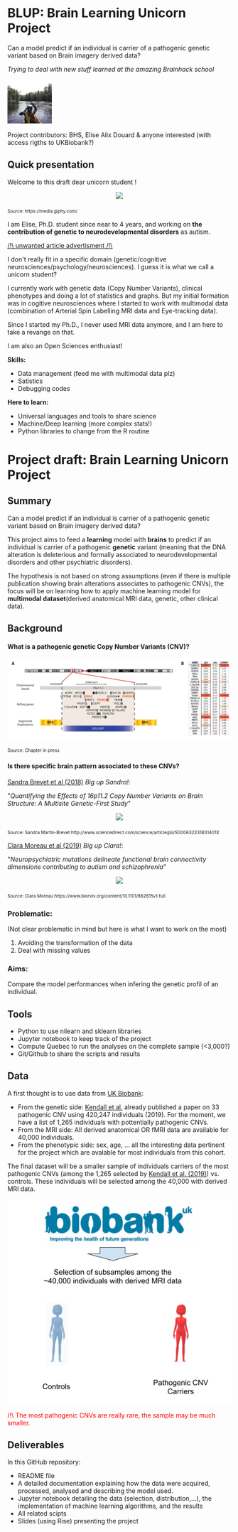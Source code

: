 # BLUP: Brain Learning Unicorn Project

Can a model predict if an individual is carrier of a pathogenic genetic variant based on Brain imagery derived data?

*Trying to deal with new stuff learned at the amazing Brainhack school*


<p align="left"> <img width="100" height="100" src="cannoe.png"> 
</p> 

Project contributors: BHS, Elise Alix Douard & anyone interested (with access rigths to UKBiobank?)


## Quick presentation

Welcome to this draft dear unicorn student ! 

<p align="center">
  <img src="https://media.giphy.com/media/CzQ9Kl1UIt8hG/giphy.gif">
</p>
<p> <font size="1.5"> Source: https://media.giphy.com/</font></p> 

I am Elise, Ph.D. student since near to 4 years, and working on **the contribution of genetic to neurodevelopmental disorders** as autism. 

[/!\ unwanted article advertisment /!\ ](https://www.biorxiv.org/content/10.1101/2020.03.09.979815v1.full)

I don't really fit in a specific domain (genetic/cognitive neurosciences/psychology/neurosciences). I guess it is what we call a unicorn student?

I currently work with genetic data (Copy Number Variants), clinical phenotypes and doing a lot of statistics and graphs. But my initial formation was in cogitive neurosciences where I started to work with multimodal data (combination of Arterial Spin Labelling MRI data and Eye-tracking data).  

Since I started my Ph.D., I never used MRI data anymore, and I am here to take a revange on that. 

I am also an Open Sciences enthusiast!

**Skills:**
- Data management (feed me with multimodal data plz)
- Satistics
- Debugging codes

**Here to learn:**
- Universal languages and tools to share science 
- Machine/Deep learning (more complex stats!)
- Python libraries to change from the R routine

# Project draft: Brain Learning Unicorn Project

## Summary
<p>Can a model predict if an individual is carrier of a pathogenic genetic variant based on Brain imagery derived data?</p> 

This project aims to feed a **learning** model with **brains** to predict if an individual is carrier of a pathogenic **genetic** variant (meaning that the DNA alteration is deleterious and formally associated to neurodevelopmental disorders and other psychiatric disorders).

The hypothesis is not based on strong assumptions (even if there is multiple publication showing brain alterations associates to pathogenic CNVs), the focus will be on learning how to apply machine learning model for **multimodal dataset**(derived anatomical MRI data, genetic, other clinical data).

## Background
#### What is a pathogenic genetic Copy Number Variants (CNV)?

<p align="center"> <img src="Figure 1_page-0001.jpg"> 
</p> 
<font size="1.5">Source: Chapter in press</font>


#### Is there specific brain pattern associated to these CNVs?

[Sandra Brevet et al (2018)](http://www.sciencedirect.com/science/article/pii/S000632231831401X) *Big up Sandra!*: 

"*Quantifying the Effects of 16p11.2 Copy
Number Variants on Brain Structure:
A Multisite Genetic-First Study*"

<p align="center">
  <img src="https://ars.els-cdn.com/content/image/1-s2.0-S000632231831401X-gr3.jpg">
</p>
<p> <font size="1.5">Source: Sandra Martin-Brevet http://www.sciencedirect.com/science/article/pii/S000632231831401X</font>
</p>

[Clara Moreau et al (2019)](https://www.biorxiv.org/content/10.1101/862615v1.full) *Big up Clara!*: 

"*Neuropsychiatric mutations delineate functional brain connectivity dimensions contributing to autism and schizophrenia*"

<p align="center">
  <img src="https://www.biorxiv.org/content/biorxiv/early/2019/12/06/862615/F1.large.jpg?width=800&height=600&carousel=1">
</p>
<font size="1.5">Source: Clara Moreau https://www.biorxiv.org/content/10.1101/862615v1.full</font>

### Problematic: 
(Not clear problematic in mind but here is what I want to work on the most)
1) Avoiding the transformation of the data 
2) Deal with missing values 

### Aims: 
Compare the model performances when infering the genetic profil of an individual.

## Tools 
- Python to use nilearn and sklearn libraries
- Jupyter notebook to keep track of the project
- Compute Quebec to run the analyses on the complete sample (<3,000?)
- Git/Github to share the scripts and results 

## Data
A first thought is to use data from [UK Biobank](https://www.ukbiobank.ac.uk/):
- From the genetic side: [Kendall et al.](https://www.cambridge.org/core/journals/the-british-journal-of-psychiatry/article/cognitive-performance-and-functional-outcomes-of-carriers-of-pathogenic-copy-number-variants-analysis-of-the-uk-biobank/0D144F6880A46DC94EE27ADEACB5942B) already published a paper on 33 pathogenic CNV using 420,247 individuals (2019).
For the moment, we have a list of 1,265 individuals with pottentially pathogenic CNVs.
- From the MRI side: All derived anatomical OR fMRI data are available for 40,000 individuals.
- From the phenotypic side: sex, age, ... all the interesting data pertinent for the project which are avalable for most individuals from this cohort.

The final dataset will be a smaller sample of individuals carriers of the most pathogenic CNVs (among the 1,265 selected by [Kendall et al. (2019)](https://www.cambridge.org/core/journals/the-british-journal-of-psychiatry/article/cognitive-performance-and-functional-outcomes-of-carriers-of-pathogenic-copy-number-variants-analysis-of-the-uk-biobank/0D144F6880A46DC94EE27ADEACB5942B)) vs. controls.
These individuals will be selected among the 40,000 with derived MRI data.

<p align="center">
  <img src="DataMethod.png">
</p>

<p><span style="color:red">/!\ The most pathogenic CNVs are really rare, the sample may be much smaller.</span></p>

## Deliverables
In this GitHub repository:
- README file
- A detailed documentation explaining how the data were acquired, processed, analysed and describing the model used.
- Jupyter notebook detailing the data (selection, distribution,...), the implementation of machine learning algorithms, and the results
- All related scipts
- Slides (using Rise) presenting the project

